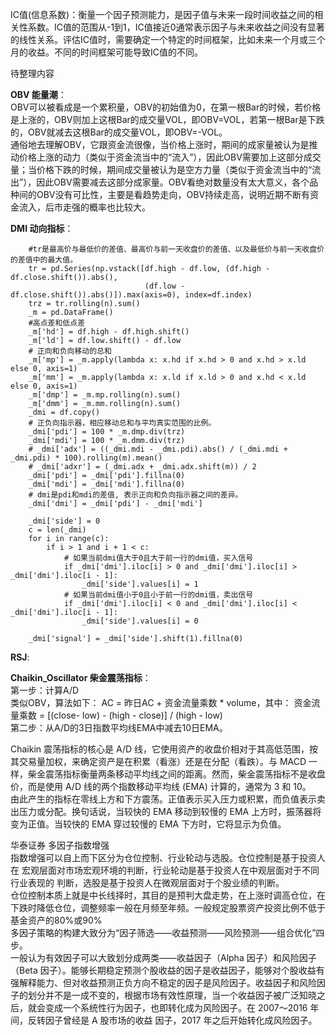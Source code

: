 IC值(信息系数)：衡量一个因子预测能力，是因子值与未来一段时间收益之间的相关性系数。IC值的范围从-1到1，IC值接近0通常表示因子与未来收益之间没有显著的线性关系。评估IC值时，需要确定一个特定的时间框架，比如未来一个月或三个月的收益。不同的时间框架可能导致IC值的不同。

待整理内容

**OBV 能量潮**：<br>
OBV可以被看成是一个累积量，OBV的初始值为0，在第一根Bar的时候，若价格是上涨的，OBV则加上这根Bar的成交量VOL，即OBV=VOL，若第一根Bar是下跌的，OBV就减去这根Bar的成交量VOL，即OBV=-VOL。<br>
通俗地去理解OBV，它跟资金流很像，当价格上涨时，期间的成家量被认为是推动价格上涨的动力（类似于资金流当中的“流入”），因此OBV需要加上这部分成交量；当价格下跌的时候，期间成交量被认为是空方力量（类似于资金流当中的“流出”），因此OBV需要减去这部分成家量。OBV看绝对数量没有太大意义，各个品种间的OBV没有可比性，主要是看趋势走向，OBV持续走高，说明近期不断有资金流入，后市走强的概率也比较大。

**DMI 动向指标**：
```
    #tr是最高价与最低价的差值、最高价与前一天收盘价的差值、以及最低价与前一天收盘价的差值中的最大值。
    tr = pd.Series(np.vstack([df.high - df.low, (df.high - df.close.shift()).abs(),
                              (df.low - df.close.shift()).abs()]).max(axis=0), index=df.index)
    trz = tr.rolling(n).sum()
    _m = pd.DataFrame()
    #高点差和低点差
    _m['hd'] = df.high - df.high.shift()
    _m['ld'] = df.low.shift() - df.low
    # 正向和负向移动的总和
    _m['mp'] = _m.apply(lambda x: x.hd if x.hd > 0 and x.hd > x.ld else 0, axis=1)
    _m['mm'] = _m.apply(lambda x: x.ld if x.ld > 0 and x.hd < x.ld else 0, axis=1)
    _m['dmp'] = _m.mp.rolling(n).sum()
    _m['dmm'] = _m.mm.rolling(n).sum()
    _dmi = df.copy()
    # 正负向指示器，相应移动总和与平均真实范围的比例。
    _dmi['pdi'] = 100 * _m.dmp.div(trz)
    _dmi['mdi'] = 100 * _m.dmm.div(trz)
    # _dmi['adx'] = ((_dmi.mdi - _dmi.pdi).abs() / (_dmi.mdi + _dmi.pdi) * 100).rolling(m).mean()
    # _dmi['adxr'] = (_dmi.adx + _dmi.adx.shift(m)) / 2
    _dmi['pdi'] = _dmi['pdi'].fillna(0)
    _dmi['mdi'] = _dmi['mdi'].fillna(0)
    # dmi是pdi和mdi的差值, 表示正向和负向指示器之间的差异。
    _dmi['dmi'] = _dmi['pdi'] - _dmi['mdi']

    _dmi['side'] = 0
    c = len(_dmi)
    for i in range(c):
        if i > 1 and i + 1 < c:
            # 如果当前dmi值大于0且大于前一行的dmi值，买入信号
            if _dmi['dmi'].iloc[i] > 0 and _dmi['dmi'].iloc[i] > _dmi['dmi'].iloc[i - 1]:
                _dmi['side'].values[i] = 1
            # 如果当前dmi值小于0且小于前一行的dmi值，卖出信号
            if _dmi['dmi'].iloc[i] < 0 and _dmi['dmi'].iloc[i] < _dmi['dmi'].iloc[i - 1]:
                _dmi['side'].values[i] = 0

    _dmi['signal'] = _dmi['side'].shift(1).fillna(0)
```
**RSJ**:

**Chaikin_Oscillator 柴金震荡指标**：<br>
第一步：计算A/D<br>
类似OBV，算法如下： AC = 昨日AC + 资金流量乘数 * volume，其中： 资金流量乘数 = [(close- low) - (high - close)] / (high - low)<br>
第二步：从A/D的3日指数平均线EMA中减去10日EMA。<br>

Chaikin 震荡指标的核心是 A/D 线，它使用资产的收盘价相对于其高低范围，按其交易量加权，来确定资产是在积累（看涨）还是在分配（看跌）。与 MACD 一样，柴金震荡指标衡量两条移动平均线之间的距离。然而，柴金震荡指标不是收盘价，而是使用 A/D 线的两个指数移动平均线 (EMA) 计算的，通常为 3 和 10。<br>
由此产生的指标在零线上方和下方震荡。正值表示买入压力或积累，而负值表示卖出压力或分配。换句话说，当较快的 EMA 移动到较慢的 EMA 上方时，振荡器将变为正值。当较快的 EMA 穿过较慢的 EMA 下方时，它将显示为负值。


华泰证券 多因子指数增强<br>
指数增强可以自上而下区分为仓位控制、行业轮动与选股。仓位控制是基于投资人在
宏观层面对市场宏观环境的判断，行业轮动是基于投资人在中观层面对于不同行业表现的
判断，选股是基于投资人在微观层面对于个股业绩的判断。<br>
仓位控制本质上就是中长线择时，其目的是预判大盘走势，在上涨时调高仓位，在下跌时降低仓位，调整频率一般在月频至年频。一般规定股票资产投资比例不低于基金资产的80%或90%<br>
多因子策略的构建大致分为“因子筛选——收益预测——风险预测——组合优化”四步。<br>
一般认为有效因子可以大致划分成两类——收益因子（Alpha 因子）和风险因子（Beta
因子）。能够长期稳定预测个股收益的因子是收益因子，能够对个股收益有强解释能力、但对收益预测正负方向不稳定的因子是风险因子。收益因子和风险因子的划分并不是一成不变的，根据市场有效性原理，当一个收益因子被广泛知晓之后，就会变成一个系统性行为因子，也即转化成为风险因子。在 2007～2016 年间，反转因子曾经是 A 股市场的收益
因子，2017 年之后开始转化成风险因子。

